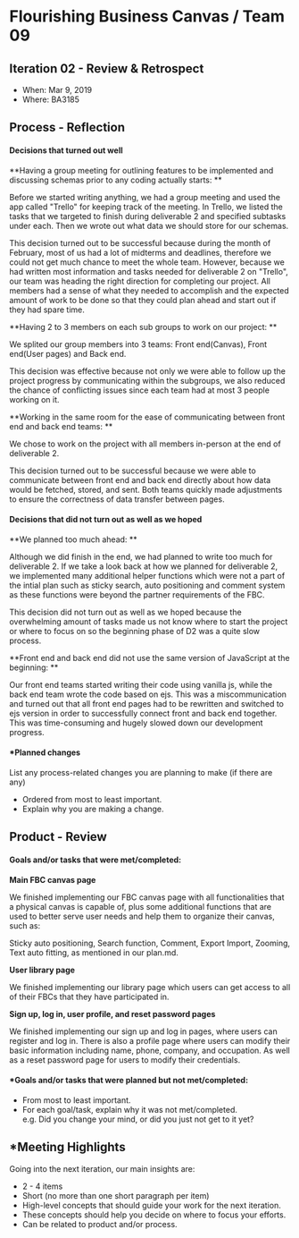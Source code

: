 # Flourishing Business Canvas / Team 09

## Iteration 02 - Review & Retrospect

 * When: Mar 9, 2019
 * Where: BA3185

## Process - Reflection

#### Decisions that turned out well

**Having a group meeting for outlining features to be implemented and discussing schemas prior to any coding actually starts: **

Before we started writing anything, we had a group meeting and used the app called "Trello" for keeping track of the meeting. In Trello, we listed the tasks that we targeted to finish during deliverable 2 and specified subtasks under each. Then we wrote out what data we should store for our schemas.

This decision turned out to be successful because during the month of February, most of us had a lot of midterms and deadlines, therefore we could not get much chance to meet the whole team. However, because we had written most information and tasks needed for deliverable 2 on "Trello", our team was heading the right direction for completing our project. All members had a sense of what they needed to accomplish and the expected amount of work to be done so that they could plan ahead and start out if they had spare time.

**Having 2 to 3 members on each sub groups to work on our project: **

We splited our group members into 3 teams: Front end(Canvas), Front end(User pages) and Back end.

This decision was effective because not only we were able to follow up the project progress by communicating within the subgroups, we also reduced the chance of conflicting issues since each team had at most 3 people working on it.

**Working in the same room for the ease of communicating between front end and back end teams: **

We chose to work on the project with all members in-person at the end of deliverable 2. 

This decision turned out to be successful because we were able to communicate between front end and back end directly about how data would be fetched, stored, and sent. Both teams quickly made adjustments to ensure the correctness of data transfer between pages.


#### Decisions that did not turn out as well as we hoped

**We planned too much ahead: **

Although we did finish in the end, we had planned to write too much for deliverable 2. If we take a look back at how we planned for deliverable 2, we implemented many additional helper functions which were not a part of the intial plan such as sticky search, auto positioning and comment system as these functions were beyond the partner requirements of the FBC. 

This decision did not turn out as well as we hoped because the overwhelming amount of tasks made us not know where to start the project or where to focus on so the beginning phase of D2 was a quite slow process.

**Front end and back end did not use the same version of JavaScript at the beginning: **

Our front end teams started writing their code using vanilla js, while the back end team wrote the code based on ejs. This was a miscommunication and turned out that all front end pages had to be rewritten and switched to ejs version in order to successfully connect front and back end together. This was time-consuming and hugely slowed down our development progress.


#### *Planned changes

List any process-related changes you are planning to make (if there are any)

 * Ordered from most to least important.
 * Explain why you are making a change.


## Product - Review

#### Goals and/or tasks that were met/completed:

**Main FBC canvas page**

We finished implementing our FBC canvas page with all functionalities that a physical canvas is capable of, plus some additional functions that are used to better serve user needs and help them to organize their canvas, such as:

Sticky auto positioning, Search function, Comment, Export Import, Zooming, Text auto fitting, as mentioned in our plan.md.

**User library page**

We finished implementing our library page which users can get access to all of their FBCs that they have participated in.

**Sign up, log in, user profile, and reset password pages**

We finished implementing our sign up and log in pages, where users can register and log in. There is also a profile page where users can modify their basic information including name, phone, company, and occupation. As well as a reset password page for users to modify their credentials.


#### *Goals and/or tasks that were planned but not met/completed:

 * From most to least important.
 * For each goal/task, explain why it was not met/completed.      
   e.g. Did you change your mind, or did you just not get to it yet?


## *Meeting Highlights

Going into the next iteration, our main insights are:

 * 2 - 4 items
 * Short (no more than one short paragraph per item)
 * High-level concepts that should guide your work for the next iteration.
 * These concepts should help you decide on where to focus your efforts.
 * Can be related to product and/or process.
